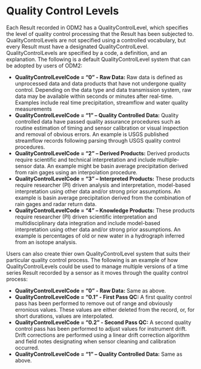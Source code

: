 Quality Control Levels
======================

Each Result recorded in ODM2 has a QualityControlLevel, which specifies the level of quality control processing that the Result has been subjected to. QualityControlLevels are not specified using a controlled vocabulary, but every Result must have a designated QualityControlLevel. QualityControlLevels are specified by a code, a definition, and an explanation. The following is a default QualityControlLevel system that can be adopted by users of ODM2:

* **QualityControlLevelCode = “0” - Raw Data:**  Raw data is defined as unprocessed data and data products that have not undergone quality control. Depending on the data type and data transmission system, raw data may be available within seconds or minutes after real-time. Examples include real time precipitation, streamflow and water quality measurements
* **QualityControlLevelCode = “1” – Quality Controlled Data:** Quality controlled data have passed quality assurance procedures such as routine estimation of timing and sensor calibration or visual inspection and removal of obvious errors. An example is USGS published streamflow records following parsing through USGS quality control procedures.
* **QualityControlLevelCode = “2” – Derived Products:** Derived products require scientific and technical interpretation and include multiple-sensor data. An example might be basin average precipitation derived from rain gages using an interpolation procedure.
* **QualityControlLevelCode = “3” – Interpreted Products:** These products require researcher (PI) driven analysis and interpretation, model-based interpretation using other data and/or strong prior assumptions. An example is basin average precipitation derived from the combination of rain gages and radar return data.
* **QualityControlLevelCode = “4” – Knowledge Products:** These products require researcher (PI) driven scientific interpretation and multidisciplinary data integration and include model-based interpretation using other data and/or strong prior assumptions. An example is percentages of old or new water in a hydrograph inferred from an isotope analysis.

Users can also create thier own QualityControlLevel system that suits their particular quality control process. The following is an example of how QualityControlLevels could be used to manage multiple versions of a time series Result recorded by a sensor as it moves through the quality control process:

* **QualityControlLevelCode = “0” - Raw Data:**  Same as above.
* **QualityControlLevelCode = “0.1” - First Pass QC:**  A first quality control pass has been performed to remove out of range and obviously erronious values. These values are either deleted from the record, or, for short durations, values are interpolated.
* **QualityControlLevelCode = “0.2” - Second Pass QC:**  A second quality control pass has been performed to adjust values for instrument drift. Drift corrections are performed using a linear drift correction algorithm and field notes designating when sensor cleaning and calibration occurred.
* **QualityControlLevelCode = “1” – Quality Controlled Data:** Same as above.